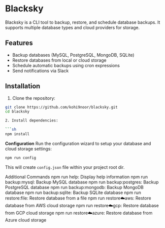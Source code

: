 # Blacksky

Blacksky is a CLI tool to backup, restore, and schedule database backups. It supports multiple database types and cloud providers for storage.

## Features

- Backup databases (MySQL, PostgreSQL, MongoDB, SQLite)
- Restore databases from local or cloud storage
- Schedule automatic backups using cron expressions
- Send notifications via Slack

## Installation

1. Clone the repository:

````sh
git clone https://github.com/kohi9noor/blacksky.git
cd blacksky

2. Install dependencies:

```sh
npm install
````

**Configuration**
Run the configuration wizard to setup your database and cloud storage settings:

```sh
npm run config
```

This will create `config.json` file within your project root dir.

Additional Commands
npm run help: Display help information
npm run backup:mysql: Backup MySQL database
npm run backup:postgres: Backup PostgreSQL database
npm run backup:mongodb: Backup MongoDB database
npm run backup:sqlite: Backup SQLite database
npm run restore:file: Restore database from a file
npm run restore:cloud:aws: Restore database from AWS cloud storage
npm run restore:cloud:gcp: Restore database from GCP cloud storage
npm run restore:cloud:azure: Restore database from Azure cloud storage
